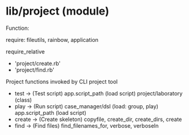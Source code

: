 
# lib/project (module)

Function:

require: fileutils, rainbow, application

require_relative
* 'project/create.rb'
* 'project/find.rb'

Project functions invoked by CLI project tool
* test   -> (Test script)
            app.script_path (load script)
            project/laboratory (class)
* play   -> (Run script)
            case_manager/dsl (load: group, play)
            app.script_path (load script)
* create -> (Create skeleton)
            copyfile, create_dir, create_dirs, create
* find   -> (Find files)
            find_filenames_for, verbose, verboseln
